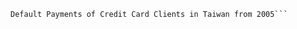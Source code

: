 ```Default of Credit Card Clients Dataset
Default Payments of Credit Card Clients in Taiwan from 2005```
